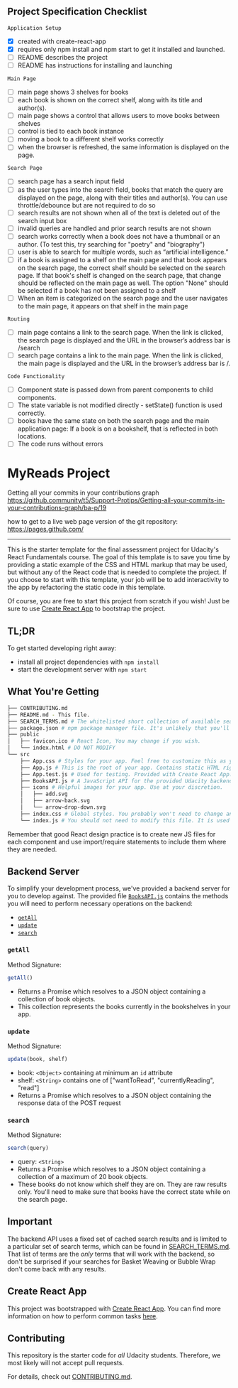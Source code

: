 ## Project Specification Checklist

`Application Setup`
- [x] created with create-react-app
- [x] requires only npm install and npm start to get it installed and launched.
- [ ] README describes the project
- [ ] README has instructions for installing and launching

`Main Page`
- [ ] main page shows 3 shelves for books
- [ ] each book is shown on the correct shelf, along with its title and author(s).
- [ ] main page shows a control that allows users to move books between shelves
- [ ] control is tied to each book instance
- [ ] moving a book to a different shelf works correctly
- [ ] when the browser is refreshed, the same information is displayed on the page.

`Search Page`
- [ ] search page has a search input field
- [ ] as the user types into the search field, books that match the query are displayed on the page, along with their titles and author(s). You can use throttle/debounce but are not required to do so
- [ ] search results are not shown when all of the text is deleted out of the search input box
- [ ] invalid queries are handled and prior search results are not shown
- [ ] search works correctly when a book does not have a thumbnail or an author. (To test this, try searching for "poetry" and "biography")
- [ ] user is able to search for multiple words, such as “artificial intelligence.”
- [ ] if a book is assigned to a shelf on the main page and that book appears on the search page, the correct shelf should be selected on the search page. If that book's shelf is changed on the search page, that change should be reflected on the main page as well. The option "None" should be selected if a book has not been assigned to a shelf
- [ ] When an item is categorized on the search page and the user navigates to the main page, it appears on that shelf in the main page

`Routing`
- [ ] main page contains a link to the search page. When the link is clicked, the search page is displayed and the URL in the browser’s address bar is /search
- [ ] search page contains a link to the main page. When the link is clicked, the main page is displayed and the URL in the browser’s address bar is /.

`Code Functionality`

- [ ] Component state is passed down from parent components to child components.
- [ ] The state variable is not modified directly - setState() function is used correctly.
- [ ] books have the same state on both the search page and the main application page: If a book is on a bookshelf, that is reflected in both locations.
- [ ] The code runs without errors

# MyReads Project

Getting all your commits in your contributions graph
https://github.community/t5/Support-Protips/Getting-all-your-commits-in-your-contributions-graph/ba-p/19

how to get to a live web page version of the git repository:
https://pages.github.com/

---
This is the starter template for the final assessment project for Udacity's React Fundamentals course. The goal of this template is to save you time by providing a static example of the CSS and HTML markup that may be used, but without any of the React code that is needed to complete the project. If you choose to start with this template, your job will be to add interactivity to the app by refactoring the static code in this template.

Of course, you are free to start this project from scratch if you wish! Just be sure to use [Create React App](https://github.com/facebookincubator/create-react-app) to bootstrap the project.

## TL;DR

To get started developing right away:

* install all project dependencies with `npm install`
* start the development server with `npm start`

## What You're Getting
```bash
├── CONTRIBUTING.md
├── README.md - This file.
├── SEARCH_TERMS.md # The whitelisted short collection of available search terms for you to use with your app.
├── package.json # npm package manager file. It's unlikely that you'll need to modify this.
├── public
│   ├── favicon.ico # React Icon, You may change if you wish.
│   └── index.html # DO NOT MODIFY
└── src
    ├── App.css # Styles for your app. Feel free to customize this as you desire.
    ├── App.js # This is the root of your app. Contains static HTML right now.
    ├── App.test.js # Used for testing. Provided with Create React App. Testing is encouraged, but not required.
    ├── BooksAPI.js # A JavaScript API for the provided Udacity backend. Instructions for the methods are below.
    ├── icons # Helpful images for your app. Use at your discretion.
    │   ├── add.svg
    │   ├── arrow-back.svg
    │   └── arrow-drop-down.svg
    ├── index.css # Global styles. You probably won't need to change anything here.
    └── index.js # You should not need to modify this file. It is used for DOM rendering only.
```

Remember that good React design practice is to create new JS files for each component and use import/require statements to include them where they are needed.

## Backend Server

To simplify your development process, we've provided a backend server for you to develop against. The provided file [`BooksAPI.js`](src/BooksAPI.js) contains the methods you will need to perform necessary operations on the backend:

* [`getAll`](#getall)
* [`update`](#update)
* [`search`](#search)

### `getAll`

Method Signature:

```js
getAll()
```

* Returns a Promise which resolves to a JSON object containing a collection of book objects.
* This collection represents the books currently in the bookshelves in your app.

### `update`

Method Signature:

```js
update(book, shelf)
```

* book: `<Object>` containing at minimum an `id` attribute
* shelf: `<String>` contains one of ["wantToRead", "currentlyReading", "read"]  
* Returns a Promise which resolves to a JSON object containing the response data of the POST request

### `search`

Method Signature:

```js
search(query)
```

* query: `<String>`
* Returns a Promise which resolves to a JSON object containing a collection of a maximum of 20 book objects.
* These books do not know which shelf they are on. They are raw results only. You'll need to make sure that books have the correct state while on the search page.

## Important
The backend API uses a fixed set of cached search results and is limited to a particular set of search terms, which can be found in [SEARCH_TERMS.md](SEARCH_TERMS.md). That list of terms are the _only_ terms that will work with the backend, so don't be surprised if your searches for Basket Weaving or Bubble Wrap don't come back with any results.

## Create React App

This project was bootstrapped with [Create React App](https://github.com/facebookincubator/create-react-app). You can find more information on how to perform common tasks [here](https://github.com/facebookincubator/create-react-app/blob/master/packages/react-scripts/template/README.md).

## Contributing

This repository is the starter code for _all_ Udacity students. Therefore, we most likely will not accept pull requests.

For details, check out [CONTRIBUTING.md](CONTRIBUTING.md).
